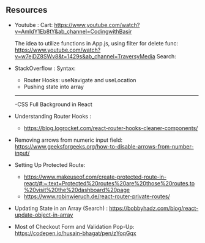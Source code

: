 ## Resources

- Youtube :
  Cart: https://www.youtube.com/watch?v=AmIdY1Eb8tY&ab_channel=CodingwithBasir

  The idea to utilize functions in App.js, using filter for delete func: https://www.youtube.com/watch?v=w7ejDZ8SWv8&t=1429s&ab_channel=TraversyMedia
  Search:

- StackOverflow :
  Syntax:

  - Router Hooks: useNavigate and useLocation
  - Pushing state into array

  ***

  -CSS Full Background in React

- Understanding Router Hooks :

  - https://blog.logrocket.com/react-router-hooks-cleaner-components/

- Removing arrows from numeric input field:
  https://www.geeksforgeeks.org/how-to-disable-arrows-from-number-input/

- Setting Up Protected Route:

  - https://www.makeuseof.com/create-protected-route-in-react/#:~:text=Protected%20routes%20are%20those%20routes,to%20visit%20the%20dashboard%20page
  - https://www.robinwieruch.de/react-router-private-routes/

- Updating State in an Array (Search) : https://bobbyhadz.com/blog/react-update-object-in-array

- Most of Checkout Form and Validation Pop-Up:
  https://codepen.io/husain-bhagat/pen/zYoqGqx
